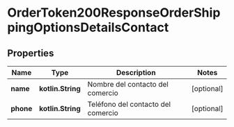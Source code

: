 
# OrderToken200ResponseOrderShippingOptionsDetailsContact

## Properties
Name | Type | Description | Notes
------------ | ------------- | ------------- | -------------
**name** | **kotlin.String** | Nombre del contacto del comercio |  [optional]
**phone** | **kotlin.String** | Teléfono del contacto del comercio |  [optional]



